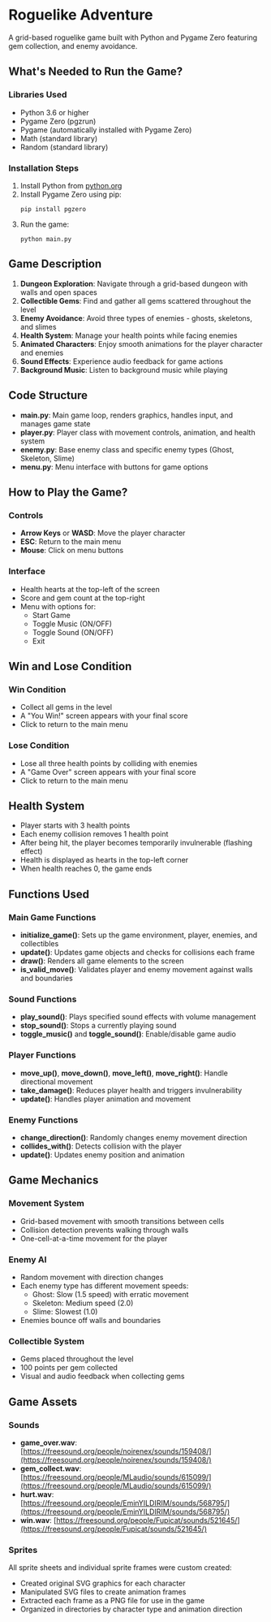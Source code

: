 # Roguelike Adventure

A grid-based roguelike game built with Python and Pygame Zero featuring gem collection, and enemy avoidance.

## What's Needed to Run the Game?

### Libraries Used

- Python 3.6 or higher
- Pygame Zero (pgzrun)
- Pygame (automatically installed with Pygame Zero)
- Math (standard library)
- Random (standard library)

### Installation Steps

1. Install Python from [python.org](https://python.org)
2. Install Pygame Zero using pip:
   ```
   pip install pgzero
   ```
3. Run the game:
   ```
   python main.py
   ```

## Game Description

1. **Dungeon Exploration**: Navigate through a grid-based dungeon with walls and open spaces
2. **Collectible Gems**: Find and gather all gems scattered throughout the level
3. **Enemy Avoidance**: Avoid three types of enemies - ghosts, skeletons, and slimes
4. **Health System**: Manage your health points while facing enemies
5. **Animated Characters**: Enjoy smooth animations for the player character and enemies
6. **Sound Effects**: Experience audio feedback for game actions
7. **Background Music**: Listen to background music while playing

## Code Structure

- **main.py**: Main game loop, renders graphics, handles input, and manages game state
- **player.py**: Player class with movement controls, animation, and health system
- **enemy.py**: Base enemy class and specific enemy types (Ghost, Skeleton, Slime)
- **menu.py**: Menu interface with buttons for game options

## How to Play the Game?

### Controls

- **Arrow Keys** or **WASD**: Move the player character
- **ESC**: Return to the main menu
- **Mouse**: Click on menu buttons

### Interface

- Health hearts at the top-left of the screen
- Score and gem count at the top-right
- Menu with options for:
  - Start Game
  - Toggle Music (ON/OFF)
  - Toggle Sound (ON/OFF)
  - Exit

## Win and Lose Condition

### Win Condition

- Collect all gems in the level
- A "You Win!" screen appears with your final score
- Click to return to the main menu

### Lose Condition

- Lose all three health points by colliding with enemies
- A "Game Over" screen appears with your final score
- Click to return to the main menu

## Health System

- Player starts with 3 health points
- Each enemy collision removes 1 health point
- After being hit, the player becomes temporarily invulnerable (flashing effect)
- Health is displayed as hearts in the top-left corner
- When health reaches 0, the game ends

## Functions Used

### Main Game Functions

- **initialize_game()**: Sets up the game environment, player, enemies, and collectibles
- **update()**: Updates game objects and checks for collisions each frame
- **draw()**: Renders all game elements to the screen
- **is_valid_move()**: Validates player and enemy movement against walls and boundaries

### Sound Functions

- **play_sound()**: Plays specified sound effects with volume management
- **stop_sound()**: Stops a currently playing sound
- **toggle_music()** and **toggle_sound()**: Enable/disable game audio

### Player Functions

- **move_up()**, **move_down()**, **move_left()**, **move_right()**: Handle directional movement
- **take_damage()**: Reduces player health and triggers invulnerability
- **update()**: Handles player animation and movement

### Enemy Functions

- **change_direction()**: Randomly changes enemy movement direction
- **collides_with()**: Detects collision with the player
- **update()**: Updates enemy position and animation

## Game Mechanics

### Movement System

- Grid-based movement with smooth transitions between cells
- Collision detection prevents walking through walls
- One-cell-at-a-time movement for the player

### Enemy AI

- Random movement with direction changes
- Each enemy type has different movement speeds:
  - Ghost: Slow (1.5 speed) with erratic movement
  - Skeleton: Medium speed (2.0)
  - Slime: Slowest (1.0)
- Enemies bounce off walls and boundaries

### Collectible System

- Gems placed throughout the level
- 100 points per gem collected
- Visual and audio feedback when collecting gems

## Game Assets

### Sounds

- **game_over.wav**: [https://freesound.org/people/noirenex/sounds/159408/](https://freesound.org/people/noirenex/sounds/159408/)
- **gem_collect.wav**: [https://freesound.org/people/MLaudio/sounds/615099/](https://freesound.org/people/MLaudio/sounds/615099/)
- **hurt.wav**: [https://freesound.org/people/EminYILDIRIM/sounds/568795/](https://freesound.org/people/EminYILDIRIM/sounds/568795/)
- **win.wav**: [https://freesound.org/people/Fupicat/sounds/521645/](https://freesound.org/people/Fupicat/sounds/521645/)

### Sprites

All sprite sheets and individual sprite frames were custom created:

- Created original SVG graphics for each character
- Manipulated SVG files to create animation frames
- Extracted each frame as a PNG file for use in the game
- Organized in directories by character type and animation direction
